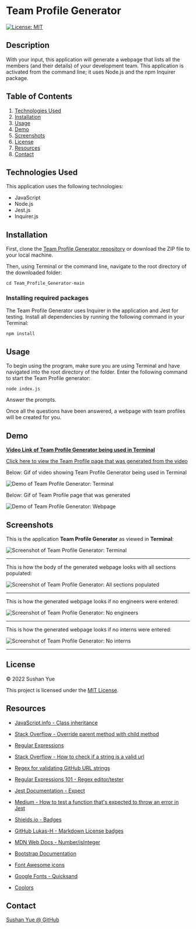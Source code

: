 # Team Profile Generator
[![License: MIT](https://img.shields.io/badge/License-MIT-yellow.svg)](https://opensource.org/licenses/MIT)

## Description

With your input, this application will generate a webpage that lists all the members (and their details) of your development team. This application is activated from the command line; it uses Node.js and the npm Inquirer package.

## Table of Contents

1. [Technologies Used](#technologies-used)
2. [Installation](#installation)
3. [Usage](#usage)
4. [Demo](#demo)
5. [Screenshots](#screenshots)
6. [License](#license)
7. [Resources](#resources)
8. [Contact](#contact)

## Technologies Used

This application uses the following technologies:

* JavaScript
* Node.js
* Jest.js
* Inquirer.js

## Installation

First, clone the [Team Profile Generator repository](https://github.com/AtlantaBlack/Team_Profile_Generator) or download the ZIP file to your local machine. 

Then, using Terminal or the command line, navigate to the root directory of the downloaded folder:

`cd Team_Profile_Generator-main`

### Installing required packages

The Team Profile Generator uses Inquirer in the application and Jest for testing. Install all dependencies by running the following command in your Terminal:

`npm install`

## Usage

To begin using the program, make sure you are using Terminal and have navigated into the root directory of the folder. Enter the following command to start the Team Profile generator:

`node index.js`

Answer the prompts.

Once all the questions have been answered, a webpage with team profiles will be created for you.

## Demo

**[Video Link of Team Profile Generator being used in Terminal](https://drive.google.com/file/d/12Q9SVJNgYVA9XjBrZvrKrGZPivdQ3q3r/view)**

[Click here to view the Team Profile page that was generated from the video]()

Below: Gif of video showing Team Profile Generator being used in Terminal

![Demo of Team Profile Generator: Terminal](assets/images/demo-team-profile-gen-terminal.gif?raw=true "Team Profile Generator demo")

Below: Gif of Team Profile page that was generated

![Demo of Team Profile Generator: Webpage](assets/images/demo-team-profile-gen-webpage.gif?raw=true "Team Profile Generator demo")

## Screenshots

This is the application **Team Profile Generator** as viewed in **Terminal**:

![Screenshot of Team Profile Generator: Terminal](assets/images/screenshot-team-profile-gen-terminal.jpg?raw=true "Team Profile Generator in Terminal")

---

This is how the body of the generated webpage looks with all sections populated:

![Screenshot of Team Profile Generator: All sections populated](assets/images/screenshot-team-profile-gen-body.jpg?raw=true "Team Profile Generator with managers, engineers and interns")

---

This is how the generated webpage looks if no engineers were entered:

![Screenshot of Team Profile Generator: No engineers](assets/images/screenshot-team-profile-gen-no-engineers.jpg?raw=true "Team Profile Generator with no engineers")

---

This is how the generated webpage looks if no interns were entered:

![Screenshot of Team Profile Generator: No interns](assets/images/screenshot-team-profile-gen-no-engineers.jpg?raw=true "Team Profile Generator with no interns")

---

## License

© 2022 Sushan Yue

This project is licensed under the [MIT License](./LICENSE.txt).

## Resources

* [JavaScript.info - Class inheritance](https://javascript.info/class-inheritance)

* [Stack Overflow - Override parent method with child method](https://stackoverflow.com/questions/42922596/javascript-override-parent-method-with-child-method)

* [Regular Expressions](https://www3.ntu.edu.sg/home/ehchua/programming/howto/Regexe.html)

* [Stack Overflow - How to check if a string is a valid url](https://stackoverflow.com/questions/161738/what-is-the-best-regular-expression-to-check-if-a-string-is-a-valid-url)

* [Regex for validating GitHub URL strings](https://regex101.com/library/8DSjjl)

* [Regular Expressions 101 - Regex editor/tester ](https://regex101.com/)

* [Jest Documentation - Expect](https://jestjs.io/docs/expect)

* [Medium - How to test a function that's expected to throw an error in Jest](https://medium.com/@afolabiwaheed/how-to-test-a-function-thats-expected-to-throw-error-in-jest-2419cc7c6462)

* [Shields.io - Badges](https://shields.io/)

* [GitHub Lukas-H - Markdown License badges](https://gist.github.com/lukas-h/2a5d00690736b4c3a7ba)

* [MDN Web Docs - Number/isInteger](https://developer.mozilla.org/en-US/docs/Web/JavaScript/Reference/Global_Objects/Number/isInteger)

* [Bootstrap Documentation](https://getbootstrap.com/docs/4.0/getting-started/introduction/)

* [Font Awesome icons](https://fontawesome.com/icons)

* [Google Fonts - Quicksand](https://fonts.google.com/specimen/Quicksand)

* [Coolors](https://coolors.co/palettes/trending)

## Contact
[Sushan Yue @ GitHub](https://github.com/AtlantaBlack)


